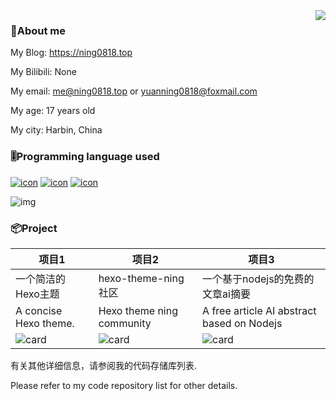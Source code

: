 
<a href="#">
  <br /><br /><br />
  <img align="right" src="https://github-readme-stats.xaoxuu.com/api?username=ning0818&count_private=true&show_icons=true" />
</a>

###  👦About me
My Blog: https://ning0818.top

My Bilibili: None

My email: me@ning0818.top or yuanning0818@foxmail.com

My age: 17 years old

My city: Harbin, China

### 🎚️Programming language used
[![icon](https://img.shields.io/badge/-Python-3e74a2?style=flat-square&logo=Python&logoColor=fff)](https://www.python.org/) [![icon](https://img.shields.io/badge/-Go-00add8?style=flat-square&logo=Go&logoColor=fff)](https://go.dev/)  [![icon](https://img.shields.io/badge/-Node.js-339933?style=flat-square&logo=Node.js&logoColor=fff)](https://nodejs.org/)

![img](https://github-readme-stats.xaoxuu.com/api/top-langs/?username=ning0818&layout=compact)

### 📦Project
| 项目1 | 项目2 | 项目3 |
| --- | --- | ---|
| 一个简洁的Hexo主题 | hexo-theme-ning社区 | 一个基于nodejs的免费的文章ai摘要 |
| A concise Hexo theme. | Hexo theme ning community | A free article AI abstract based on Nodejs |
| ![card](https://github-readme-stats.xaoxuu.com/api/pin/?username=ning0818&repo=Hexo-theme-Ning&show_owner=true) | ![card](https://github-readme-stats.xaoxuu.com/api/pin/?username=ning0818&repo=demo&show_owner=true) | ![card](https://github-readme-stats.xaoxuu.com/api/pin/?username=ning0818&repo=ai-postsummary&show_owner=true) |

有关其他详细信息，请参阅我的代码存储库列表.

Please refer to my code repository list for other details.
